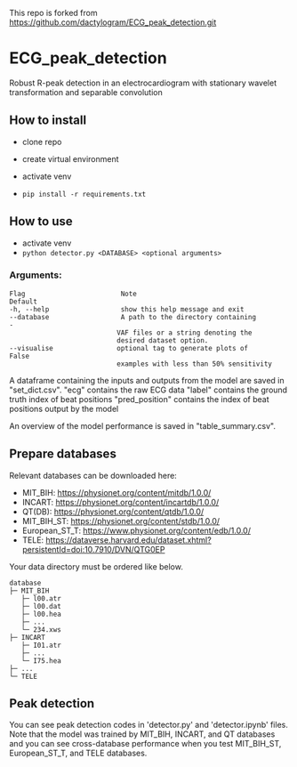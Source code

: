 This repo is forked from https://github.com/dactylogram/ECG_peak_detection.git

# ECG_peak_detection
Robust R-peak detection in an electrocardiogram with stationary wavelet transformation and separable convolution

## How to install

- clone repo
- create virtual environment
- activate venv

- ```` pip install -r requirements.txt ````

## How to use
- activate venv
- ```` python detector.py <DATABASE> <optional arguments> ````

### Arguments:
```
Flag                        Note                                                Default
-h, --help                  show this help message and exit                
--database                  A path to the directory containing                    - 
                           VAF files or a string denoting the 
                           desired dataset option.               
--visualise                optional tag to generate plots of                    False
                           examples with less than 50% sensitivity                   
```

A dataframe containing the inputs and outputs from the model are saved in "set_dict.csv". 
"ecg" contains the raw ECG data
"label" contains the ground truth index of beat positions
"pred_position" contains the index of beat positions output by the model

An overview of the model performance is saved in "table_summary.csv".

## Prepare databases
Relevant databases can be downloaded here:
* MIT_BIH: https://physionet.org/content/mitdb/1.0.0/
* INCART: https://physionet.org/content/incartdb/1.0.0/
* QT(DB): https://physionet.org/content/qtdb/1.0.0/
* MIT_BIH_ST: https://physionet.org/content/stdb/1.0.0/
* European_ST_T: https://www.physionet.org/content/edb/1.0.0/
* TELE: https://dataverse.harvard.edu/dataset.xhtml?persistentId=doi:10.7910/DVN/QTG0EP

Your data directory must be ordered like below.
```
database
├─ MIT_BIH
   ├─ l00.atr
   ├─ l00.dat
   ├─ l00.hea
   ├─ ...
   └─ 234.xws
├─ INCART
   ├─ I01.atr
   ├─ ...
   └─ I75.hea
├─ ...
└─ TELE
```

## Peak detection
You can see peak detection codes in 'detector.py' and 'detector.ipynb' files. Note that the model was trained by MIT_BIH, INCART, and QT databases and you can see cross-database performance when you test MIT_BIH_ST, European_ST_T, and TELE databases.
